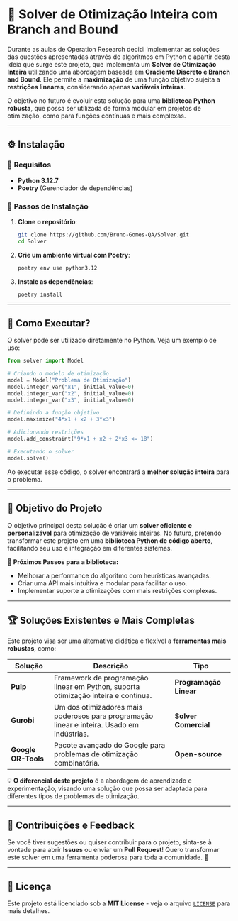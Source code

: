 # 🔢 Solver de Otimização Inteira com Branch and Bound

Durante as aulas de Operation Research decidi implementar as soluções das questões apresentadas através de algoritmos em Python e apartir desta ideia que surge este projeto, que implementa um **Solver de Otimização Inteira** utilizando uma abordagem baseada em **Gradiente Discreto e Branch and Bound**. Ele permite a **maximização** de uma função objetivo sujeita a **restrições lineares**, considerando apenas **variáveis inteiras**.

O objetivo no futuro é evoluir esta solução para uma **biblioteca Python robusta**, que possa ser utilizada de forma modular em projetos de otimização, como para funções contínuas e mais complexas.

---

## ⚙️ **Instalação**

### 🔹 **Requisitos**

- **Python 3.12.7**
- **Poetry** (Gerenciador de dependências)

### 🔹 **Passos de Instalação**

1. **Clone o repositório**:

   ```bash
   git clone https://github.com/Bruno-Gomes-QA/Solver.git
   cd Solver
   ```

2. **Crie um ambiente virtual com Poetry**:

   ```bash
   poetry env use python3.12
   ```

3. **Instale as dependências**:

   ```bash
   poetry install
   ```
---

## 🚀 **Como Executar?**

O solver pode ser utilizado diretamente no Python. Veja um exemplo de uso:

```python
from solver import Model

# Criando o modelo de otimização
model = Model("Problema de Otimização")
model.integer_var("x1", initial_value=0)
model.integer_var("x2", initial_value=0)
model.integer_var("x3", initial_value=0)

# Definindo a função objetivo
model.maximize("4*x1 + x2 + 3*x3")

# Adicionando restrições
model.add_constraint("9*x1 + x2 + 2*x3 <= 18")

# Executando o solver
model.solve()
```

Ao executar esse código, o solver encontrará a **melhor solução inteira** para o problema.

---

## 🎯 **Objetivo do Projeto**

O objetivo principal desta solução é criar um **solver eficiente e personalizável** para otimização de variáveis inteiras. No futuro, pretendo transformar este projeto em uma **biblioteca Python de código aberto**, facilitando seu uso e integração em diferentes sistemas.

📌 **Próximos Passos para a biblioteca:**

- Melhorar a performance do algoritmo com heurísticas avançadas.
- Criar uma API mais intuitiva e modular para facilitar o uso.
- Implementar suporte a otimizações com mais restrições complexas.

---

## 🏆 **Soluções Existentes e Mais Completas**

Este projeto visa ser uma alternativa didática e flexível a **ferramentas mais robustas**, como:

| Solução             | Descrição                                                                                  | Tipo                   |
| ------------------- | ------------------------------------------------------------------------------------------ | ---------------------- |
| **Pulp**            | Framework de programação linear em Python, suporta otimização inteira e contínua.          | **Programação Linear** |
| **Gurobi**          | Um dos otimizadores mais poderosos para programação linear e inteira. Usado em indústrias. | **Solver Comercial**   |
| **Google OR-Tools** | Pacote avançado do Google para problemas de otimização combinatória.                       | **Open-source**        |

💡 **O diferencial deste projeto** é a abordagem de aprendizado e experimentação, visando uma solução que possa ser adaptada para diferentes tipos de problemas de otimização.

---

## 📌 **Contribuições e Feedback**

Se você tiver sugestões ou quiser contribuir para o projeto, sinta-se à vontade para abrir **Issues** ou enviar um **Pull Request**! Quero transformar este solver em uma ferramenta poderosa para toda a comunidade. 🚀

---

## 📄 **Licença**

Este projeto está licenciado sob a **MIT License** - veja o arquivo [`LICENSE`](LICENSE) para mais detalhes.

